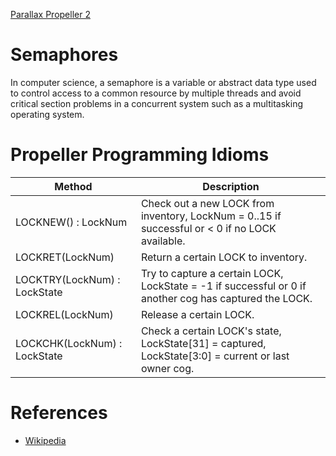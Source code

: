 [Parallax Propeller 2](../ParallaxPropeller2.md)
# Semaphores
In computer science, a semaphore is a variable or abstract data type used to control access to a common resource by multiple threads and avoid critical section problems in a concurrent system such as a multitasking operating system.

# Propeller Programming Idioms
| Method | Description |
| --- | --- |
| LOCKNEW() : LockNum | Check out a new LOCK from inventory, LockNum = 0..15 if successful or < 0 if no LOCK available. |
| LOCKRET(LockNum) | Return a certain LOCK to inventory. |
| LOCKTRY(LockNum) : LockState | Try to capture a certain LOCK, LockState = -1 if successful or 0 if another cog has captured the LOCK. |
| LOCKREL(LockNum) | Release a certain LOCK. |
| LOCKCHK(LockNum) : LockState | Check a certain LOCK's state, LockState[31] = captured, LockState[3:0] = current or last owner cog. |

# References
- [Wikipedia](https://en.wikipedia.org/wiki/Semaphore_(programming))


